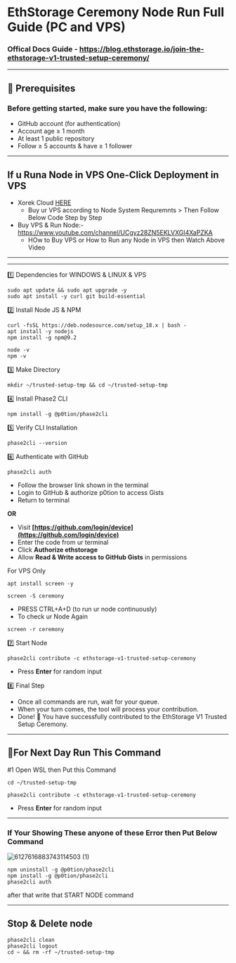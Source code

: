 # EthStorage Ceremony Node Run Full Guide (PC and VPS)

### Offical Docs Guide - https://blog.ethstorage.io/join-the-ethstorage-v1-trusted-setup-ceremony/

----

## 🧰 Prerequisites
### Before getting started, make sure you have the following:
	
 * GitHub account (for authentication)
 * Account age ≥ 1 month  
 * At least 1 public repository  
 * Follow ≥ 5 accounts & have ≥ 1 follower

-------------
## If u Runa Node in VPS One-Click Deployment in VPS 
* Xorek Cloud [HERE](https://tinyurl.com/5b6cn7zs)
   - Buy ur VPS according to Node System Requremnts > Then Follow Below Code Step by Step
* Buy VPS & Run Node:- https://www.youtube.com/channel/UCgyz28ZN5EKLVXGI4XaPZKA
   - HOw to Buy VPS or How to Run any Node in VPS then Watch Above Video
------------

---

1️⃣ Dependencies for WINDOWS & LINUX & VPS
```
sudo apt update && sudo apt upgrade -y
sudo apt install -y curl git build-essential
```

2️⃣ Install Node JS & NPM
```
curl -fsSL https://deb.nodesource.com/setup_18.x | bash -
apt install -y nodejs
npm install -g npm@9.2
```
```
node -v
npm -v
```

3️⃣ Make Directory
```
mkdir ~/trusted-setup-tmp && cd ~/trusted-setup-tmp
```

4️⃣ Install Phase2 CLI
```
npm install -g @p0tion/phase2cli
```

5️⃣ Verify CLI Installation
```
phase2cli --version
```

6️⃣ Authenticate with GitHub
```
phase2cli auth
```

* Follow the browser link shown in the terminal
* Login to GitHub & authorize p0tion to access Gists
* Return to terminal

**OR**

* Visit **[https://github.com/login/device](https://github.com/login/device)**
* Enter the code from ur terminal
* Click **Authorize ethstorage**
* Allow **Read & Write access to GitHub Gists** in permissions

For VPS Only
```
apt install screen -y
```
```
screen -S ceremony
```
- PRESS CTRL+A+D (to run ur node continuously)
- To check ur Node Again
```
screen -r ceremony
```

7️⃣ Start Node
```
phase2cli contribute -c ethstorage-v1-trusted-setup-ceremony
```

* Press **Enter** for random input

8️⃣ Final Step

- Once all commands are run, wait for your queue.  
- When your turn comes, the tool will process your contribution.  
- Done! 🎉 You have successfully contributed to the EthStorage V1 Trusted Setup Ceremony.

---

## 🔶For Next Day Run This Command

#1 Open WSL then Put this Command 
```
cd ~/trusted-setup-tmp
```
```
phase2cli contribute -c ethstorage-v1-trusted-setup-ceremony
```
* Press **Enter** for random input

---

### If Your Showing These anyone of these Error then Put Below Command

![6127616883743114503 (1)](https://github.com/user-attachments/assets/2b90dabe-4678-46f2-81a0-93b37462e9f2)

```
npm uninstall -g @p0tion/phase2cli
npm install -g @p0tion/phase2cli
phase2cli auth
```
after that write that START NODE command

---

## Stop & Delete node
```
phase2cli clean
phase2cli logout
cd ~ && rm -rf ~/trusted-setup-tmp
```
